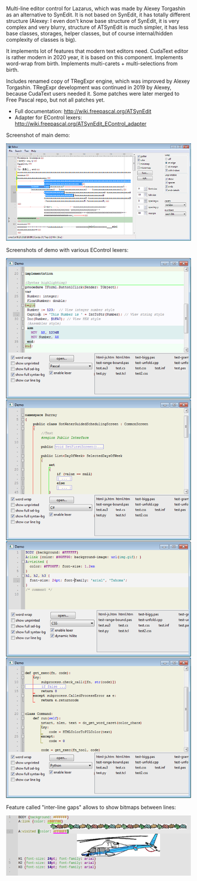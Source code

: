 Multi-line editor control for Lazarus, which was made by Alexey Torgashin
as an alternative to SynEdit. It is not based on SynEdit, it has totally different structure
(Alexey: I even don't know base structure of SynEdit, it is very complex and very blurry,
structure of ATSynEdit is much simpler, it has less base classes, storages, helper classes,
but of course internal/hidden complexity of classes is big).

It implements lot of features that modern text editors need.
CudaText editor is rather modern in 2020 year, it is based on this component.
Implements word-wrap from birth.
Implements multi-carets + multi-selections from birth.

Includes renamed copy of TRegExpr engine, which was improved by Alexey Torgashin.
TRegExpr development was continued in 2019 by Alexey, because CudaText users needed it.
Some patches were later merged to Free Pascal repo, but not all patches yet.

- Full documentation: http://wiki.freepascal.org/ATSynEdit
- Adapter for EControl lexers: http://wiki.freepascal.org/ATSynEdit_EControl_adapter

Screenshot of main demo:

![img](img/screen.png?raw=true)

Screenshots of demo with various EControl lexers:

![img](img/syntax_pas.png?raw=true)
![img](img/syntax_cs.png?raw=true)
![img](img/syntax_css.png?raw=true)
![img](img/syntax_py.png?raw=true)

Feature called "inter-line gaps" allows to show bitmaps between lines:

![img](img/pics.png?raw=true)
